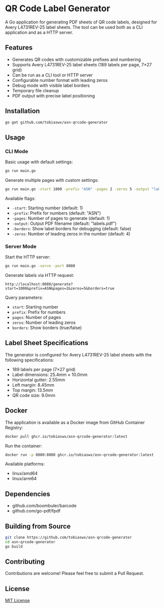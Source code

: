 # QR Code Label Generator

A Go application for generating PDF sheets of QR code labels, designed for Avery L4731REV-25 label sheets. The tool can be used both as a CLI application and as a HTTP server.

## Features

- Generates QR codes with customizable prefixes and numbering
- Supports Avery L4731REV-25 label sheets (189 labels per page, 7×27 grid)
- Can be run as a CLI tool or HTTP server
- Configurable number format with leading zeros
- Debug mode with visible label borders
- Temporary file cleanup
- PDF output with precise label positioning

## Installation

```bash
go get github.com/tobiaswx/asn-qrcode-generator
```

## Usage

### CLI Mode

Basic usage with default settings:
```bash
go run main.go
```

Generate multiple pages with custom settings:
```bash
go run main.go -start 1000 -prefix "ASN" -pages 2 -zeros 5 -output "labels.pdf"
```

Available flags:
- `-start`: Starting number (default: 1)
- `-prefix`: Prefix for numbers (default: "ASN")
- `-pages`: Number of pages to generate (default: 1)
- `-output`: Output PDF filename (default: "labels.pdf")
- `-borders`: Show label borders for debugging (default: false)
- `-zeros`: Number of leading zeros in the number (default: 4)

### Server Mode

Start the HTTP server:
```bash
go run main.go -serve -port 8080
```

Generate labels via HTTP request:
```
http://localhost:8080/generate?start=1000&prefix=ASN&pages=2&zeros=5&borders=true
```

Query parameters:
- `start`: Starting number
- `prefix`: Prefix for numbers
- `pages`: Number of pages
- `zeros`: Number of leading zeros
- `borders`: Show borders (true/false)

## Label Sheet Specifications

The generator is configured for Avery L4731REV-25 label sheets with the following specifications:
- 189 labels per page (7×27 grid)
- Label dimensions: 25.4mm × 10.0mm
- Horizontal gutter: 2.55mm
- Left margin: 8.45mm
- Top margin: 13.5mm
- QR code size: 9.0mm

## Docker

The application is available as a Docker image from GitHub Container Registry:

```bash
docker pull ghcr.io/tobiaswx/asn-qrcode-generator:latest
```

Run the container:
```bash
docker run -p 8080:8080 ghcr.io/tobiaswx/asn-qrcode-generator:latest
```

Available platforms:
- linux/amd64
- linux/arm64

## Dependencies

- github.com/boombuler/barcode
- github.com/go-pdf/fpdf

## Building from Source

```bash
git clone https://github.com/tobiaswx/asn-qrcode-generator
cd asn-qrcode-generator
go build
```

## Contributing

Contributions are welcome! Please feel free to submit a Pull Request.

## License

[MIT License](LICENSE)